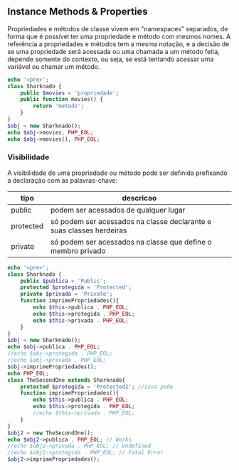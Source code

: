 ## Instance Methods & Properties

Propriedades e métodos de classe vivem em "namespaces" separados, de forma que é possível ter uma propriedade e método com mesmos nomes. A referência a propriedades e métodos tem a mesma notação, e a decisão de se uma propriedade será acessada ou uma chamada a um método feita, depende somente do contexto, ou seja, se está tentando acessar uma variável ou chamar um método.

```php
echo '<pre>';
class Sharknado {
    public $movies = 'propriedade';
    public function movies() {
        return 'metodo';
    }
}
$obj = new Sharknado();
echo $obj->movies, PHP_EOL;
echo $obj->movies(), PHP_EOL;
```

### Visibilidade

A visibilidade de uma propriedade ou método pode ser definida prefixando a declaração com as palavras-chave:

tipo | descricao
--- | ---
public | podem ser acessados de qualquer lugar
protected | só podem ser acessados na classe declarante e suas classes herdeiras
private | só podem ser acessados na classe que define o membro privado

```php
echo '<pre>';
class Sharknado {
    public $publica = 'Public';
    protected $protegida = 'Protected';
    private $privada = 'Private';
    function imprimePropriedades(){
        echo $this->publica . PHP_EOL;
        echo $this->protegida . PHP_EOL;
        echo $this->privada . PHP_EOL;
    }
}
$obj = new Sharknado();
echo $obj->publica . PHP_EOL;
//echo $obj->protegida . PHP_EOL;
//echo $obj->privada . PHP_EOL;
$obj->imprimePropriedades();
echo PHP_EOL;
class TheSecondOne extends Sharknado{
	protected $protegida = 'Protected2'; //isso pode
    function imprimePropriedades(){
        echo $this->publica . PHP_EOL;
        echo $this->protegida . PHP_EOL;
		//echo $this->privada . PHP_EOL;
    }
}
$obj2 = new TheSecondOne();
echo $obj2->publica . PHP_EOL; // Works
//echo $obj2->privada . PHP_EOL; // Undefined
//echo $obj2->protegida . PHP_EOL; // Fatal Error
$obj2->imprimePropriedades();
```
